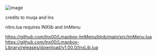 ![image](https://github.com/0xziess/lamoboxluas/assets/87069136/0a6e16b0-2cc7-444b-892a-ff19de9a3eb8)

credits to muqa and lnx

nitro.lua requires lNXlib and ImMenu

https://github.com/lnx00/Lmaobox-ImMenu/blob/main/src/ImMenu.lua
https://github.com/lnx00/Lmaobox-Library/releases/download/v1.00.0/lnxLib.lua

